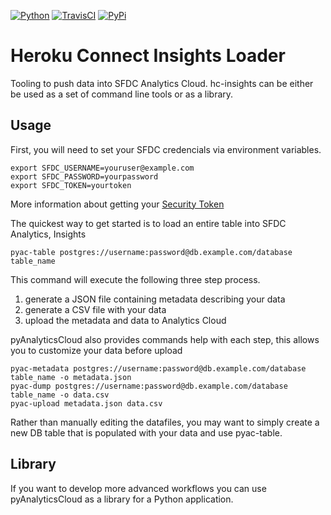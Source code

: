 [![Python](https://badge.fury.io/py/hc-insights.png)](http://badge.fury.io/py/hc-insights)
[![TravisCI](https://travis-ci.org/sibson/hc-insights.png?branch=master)](https://travis-ci.org/sibson/hc-insights)
[![PyPi](https://pypip.in/d/hc-insights/badge.png)](https://pypi.python.org/pypi/hc-insights)

Heroku Connect Insights Loader
====================================
Tooling to push data into SFDC Analytics Cloud.
hc-insights can be either be used as a set of command line tools or as a library.

Usage
--------
First, you will need to set your SFDC credencials via environment variables.

    export SFDC_USERNAME=youruser@example.com
    export SFDC_PASSWORD=yourpassword
    export SFDC_TOKEN=yourtoken

More information about getting your [Security Token](https://help.salesforce.com/apex/HTViewHelpDoc?id=user_security_token.htm)

The quickest way to get started is to load an entire table into SFDC Analytics, Insights

    pyac-table postgres://username:password@db.example.com/database table_name

This command will execute the following three step process.

  1. generate a JSON file containing metadata describing your data
  2. generate a CSV file with your data
  3. upload the metadata and data to Analytics Cloud

pyAnalyticsCloud also provides commands help with each step, this allows you to customize your data before upload

    pyac-metadata postgres://username:password@db.example.com/database table_name -o metadata.json
    pyac-dump postgres://username:password@db.example.com/database table_name -o data.csv
    pyac-upload metadata.json data.csv

Rather than manually editing the datafiles, you may want to simply create a new DB table that is populated with your data and use pyac-table.

Library
---------
If you want to develop more advanced workflows you can use pyAnalyticsCloud as a library for a Python application.
